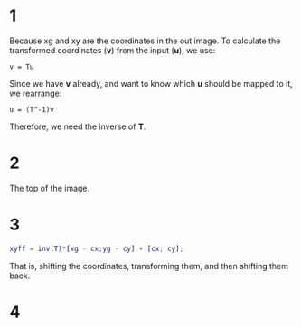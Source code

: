 # 1

Because xg and xy are the coordinates in the out image.
To calculate the transformed coordinates (__v__) from the 
input (__u__), we use:

```
v = Tu
```

Since we have __v__ already, and want to know which __u__
should be mapped to it, we rearrange:

```
u = (T^-1)v
```

Therefore, we need the inverse of __T__.

# 2

The top of the image.

# 3

```matlab
xyff = inv(T)*[xg - cx;yg - cy] + [cx; cy];
```

That is, shifting the coordinates, transforming
them, and then shifting them back.

# 4

